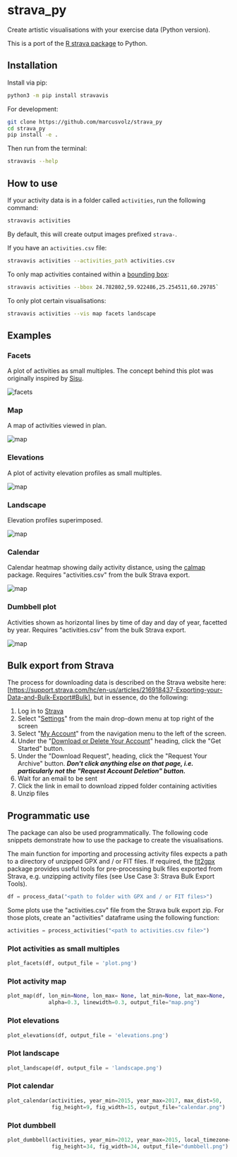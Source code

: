# strava_py

Create artistic visualisations with your exercise data (Python version).

This is a port of the [R strava package](https://github.com/marcusvolz/strava) to
Python.

## Installation

Install via pip:

```sh
python3 -m pip install stravavis
```

For development:

```sh
git clone https://github.com/marcusvolz/strava_py
cd strava_py
pip install -e .
```

Then run from the terminal:

```sh
stravavis --help
```

## How to use

If your activity data is in a folder called `activities`, run the following command:

```sh
stravavis activities
```

By default, this will create output images prefixed `strava-`.

If you have an `activities.csv` file:

```sh
stravavis activities --activities_path activities.csv
```

To only map activities contained within a
[bounding box](https://boundingbox.klokantech.com/):

```sh
stravavis activities --bbox 24.782802,59.922486,25.254511,60.29785`
```

To only plot certain visualisations:

```sh
stravavis activities --vis map facets landscape
```

## Examples

### Facets

A plot of activities as small multiples. The concept behind this plot was originally
inspired by [Sisu](https://twitter.com/madewithsisu).

![facets](https://raw.githubusercontent.com/marcusvolz/strava_py/main/plots/facets001.png "Facets, showing activity outlines")

### Map

A map of activities viewed in plan.

![map](https://raw.githubusercontent.com/marcusvolz/strava_py/main/plots/map001.png "A map of activities viewed in plan")

### Elevations

A plot of activity elevation profiles as small multiples.

![map](https://raw.githubusercontent.com/marcusvolz/strava_py/main/plots/elevations001.png "A plot of activity elevation profiles as small multiples")

### Landscape

Elevation profiles superimposed.

![map](https://raw.githubusercontent.com/marcusvolz/strava_py/main/plots/landscape001.png "Elevation profiles superimposed")

### Calendar

Calendar heatmap showing daily activity distance, using the
[calmap](https://pythonhosted.org/calmap/) package. Requires "activities.csv" from the
bulk Strava export.

![map](https://raw.githubusercontent.com/marcusvolz/strava_py/main/plots/calendar001.png "Calendar heatmap")

### Dumbbell plot

Activities shown as horizontal lines by time of day and day of year, facetted by year.
Requires "activities.csv" from the bulk Strava export.

![map](https://raw.githubusercontent.com/marcusvolz/strava_py/main/plots/dumbbell001.png "Dumbbell plot")

## Bulk export from Strava

The process for downloading data is described on the Strava website here:
[https://support.strava.com/hc/en-us/articles/216918437-Exporting-your-Data-and-Bulk-Export#Bulk],
but in essence, do the following:

1. Log in to [Strava](https://www.strava.com/)
2. Select "[Settings](https://www.strava.com/settings/profile)" from the main drop-down
   menu at top right of the screen
3. Select "[My Account](https://www.strava.com/account)" from the navigation menu to the
   left of the screen.
4. Under the
   "[Download or Delete Your Account](https://www.strava.com/athlete/delete_your_account)"
   heading, click the "Get Started" button.
5. Under the "Download Request", heading, click the "Request Your Archive" button.
   **_Don't click anything else on that page, i.e. particularly not the "Request Account
   Deletion" button._**
6. Wait for an email to be sent
7. Click the link in email to download zipped folder containing activities
8. Unzip files

## Programmatic use

The package can also be used programmatically. The following code snippets demonstrate
how to use the package to create the visualisations.

The main function for importing and processing activity files expects a path to a
directory of unzipped GPX and / or FIT files. If required, the
[fit2gpx](https://github.com/dodo-saba/fit2gpx) package provides useful tools for
pre-processing bulk files exported from Strava, e.g. unzipping activity files (see Use
Case 3: Strava Bulk Export Tools).

```python
df = process_data("<path to folder with GPX and / or FIT files>")
```

Some plots use the "activities.csv" file from the Strava bulk export zip. For those
plots, create an "activities" dataframe using the following function:

```python
activities = process_activities("<path to activities.csv file>")
```

### Plot activities as small multiples

```python
plot_facets(df, output_file = 'plot.png')
```

### Plot activity map

```python
plot_map(df, lon_min=None, lon_max= None, lat_min=None, lat_max=None,
             alpha=0.3, linewidth=0.3, output_file="map.png")
```

### Plot elevations

```python
plot_elevations(df, output_file = 'elevations.png')
```

### Plot landscape

```python
plot_landscape(df, output_file = 'landscape.png')
```

### Plot calendar

```python
plot_calendar(activities, year_min=2015, year_max=2017, max_dist=50,
              fig_height=9, fig_width=15, output_file="calendar.png")
```

### Plot dumbbell

```python
plot_dumbbell(activities, year_min=2012, year_max=2015, local_timezone='Australia/Melbourne',
              fig_height=34, fig_width=34, output_file="dumbbell.png")
```
